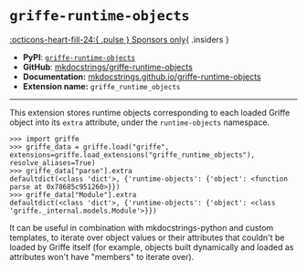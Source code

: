 # `griffe-runtime-objects`

[:octicons-heart-fill-24:{ .pulse } Sponsors only](../../insiders/index.md){ .insiders }

- **PyPI**: [`griffe-runtime-objects`](https://pypi.org/project/griffe-runtime-objects/)
- **GitHub**: [mkdocstrings/griffe-runtime-objects](https://github.com/mkdocstrings/griffe-runtime-objects)
- **Documentation:** [mkdocstrings.github.io/griffe-runtime-objects](https://mkdocstrings.github.io/griffe-runtime-objects)
- **Extension name:** `griffe_runtime_objects`

---

This extension stores runtime objects corresponding to each loaded Griffe object into its `extra` attribute, under the `runtime-objects` namespace.

```pycon
>>> import griffe
>>> griffe_data = griffe.load("griffe", extensions=griffe.load_extensions("griffe_runtime_objects"), resolve_aliases=True)
>>> griffe_data["parse"].extra
defaultdict(<class 'dict'>, {'runtime-objects': {'object': <function parse at 0x78685c951260>}})
>>> griffe_data["Module"].extra
defaultdict(<class 'dict'>, {'runtime-objects': {'object': <class 'griffe._internal.models.Module'>}})
```

It can be useful in combination with mkdocstrings-python and custom templates, to iterate over object values or their attributes that couldn't be loaded by Griffe itself (for example, objects built dynamically and loaded as attributes won't have "members" to iterate over).
